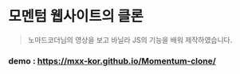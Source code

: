 # 모멘텀 웹사이트의 클론

> 노마드코더님의 영상을 보고 바닐라 JS의 기능을 배워 제작하였습니다.
### demo : https://mxx-kor.github.io/Momentum-clone/

